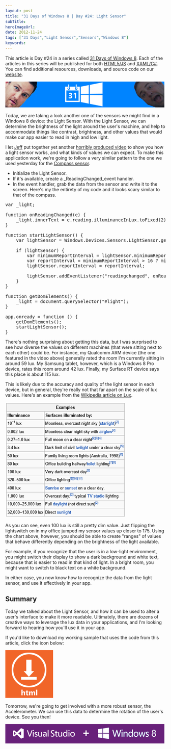 ```yaml
---
layout: post 
title: "31 Days of Windows 8 | Day #24: Light Sensor"
subTitle: 
heroImageUrl: 
date: 2012-11-24
tags: ["31 Days","Light Sensor","Sensors","Windows 8"]
keywords: 
---
```


This article is Day #24 in a series called [31 Days of Windows 8](http://31daysofwindows8.com/).  Each of the articles in this series will be published for both [HTML5/JS](http://csell.net/category/windows-8/31-days/) and [XAML/C#](http://www.jeffblankenburg.com/category/31-days-of-windows-8/). You can find additional resources, downloads, and source code on our [website](http://www.31daysofwindows8.com/).

[![advertisementsample](advertisementsample7.png "advertisementsample")](http://31daysofwindows8.com/?day=24)

Today, we are taking a look another one of the sensors we might find in a Windows 8 device: the Light Sensor.  With the Light Sensor, we can determine the brightness of the light around the user's machine, and help to accommodate things like contrast, brightness, and other values that would make our app easier to read in high and low light.

I let [Jeff](http://jeffblankenburg.com) put together yet another [horribly produced video](http://www.youtube.com/watch?v=fbuOeibcT98&list=UUqU3asqRVJxLJoRemk_6FJQ&index=1&feature=plcp) to show you how a light sensor works, and what kinds of values we can expect. To make this application work, we're going to follow a very similar pattern to the one we used yesterday for the [Compass sensor](http://csell.net/2012/11/23/31-days-of-windows-8-day-23-the-compass).

*   Initialize the Light Sensor.
*   If it's available, create a _ReadingChanged_event handler.
*   In the event handler, grab the data from the sensor and write it to the screen.
Here's my the entirety of my code and it looks scary similar to that of the compass.
<pre class="prettyprint">var _light;

function onReadingChanged(e) {
    _light.innerText = e.reading.illuminanceInLux.toFixed(2);
}

function startLightSensor() {
    var lightSensor = Windows.Devices.Sensors.LightSensor.getDefault();

    if (lightSensor) {
        var minimumReportInterval = lightSensor.minimumReportInterval;
        var reportInterval = minimumReportInterval > 16 ? minimumReportInterval : 16;
        lightSensor.reportInterval = reportInterval;

        lightSensor.addEventListener("readingchanged", onReadingChanged);
    }
}

function getDomElements() {
    _light = document.querySelector("#light");
}

app.onready = function () {
    getDomElements();
    startLightSensor();
}</pre>
There's nothing surprising about getting this data, but I was surprised to see how diverse the values on different machines (that were sitting next to each other) could be.  For instance, my Qualcomm ARM device (the one featured in the video above) generally rated the room I'm currently sitting in around 59 lux.  My Samsung tablet, however, which is a Windows 8 Pro device, rates this room around 42 lux.  Finally, my Surface RT device says this place is about 115 lux.

This is likely due to the accuracy and quality of the light sensor in each device, but in general, they're really not that far apart on the scale of lux values.  Here's an example from the [Wikipedia article on Lux](http://en.wikipedia.org/wiki/Lux).

![24-XAML-LuxChart](24-XAML-LuxChart.png "24-XAML-LuxChart")

As you can see, even 100 lux is still a pretty dim value.  Just flipping the lightswitch on in my office jumped my sensor values up closer to 175.  Using the chart above, however, you should be able to create "ranges" of values that behave differently depending on the brightness of the light available.

For example, if you recognize that the user is in a low-light environment, you might switch their display to show a dark background and white text, because that is easier to read in that kind of light.  In a bright room, you might want to switch to black text on a white background.

In either case, you now know how to recognize the data from the light sensor, and use it effectively in your app.

## Summary

Today we talked about the Light Sensor, and how it can be used to alter a user's interface to make it more readable.  Ultimately, there are dozens of creative ways to leverage the lux data in your applications, and I'm looking forward to hearing how you'll use it in your app.

If you'd like to download my working sample that uses the code from this article, click the icon below:

[![downloadHTML](downloadHTML19.png "downloadHTML")](https://github.com/csell5/31DaysOfWindows8/tree/master/source/HTML5/Day24-LightSensor)

Tomorrow, we're going to get involved with a more robust sensor, the Accelerometer.  We can use this data to determine the rotation of the user's device.  See you then!

[![downloadTheTools](downloadTheTools19.png "downloadTheTools")](http://aka.ms/cta-4)